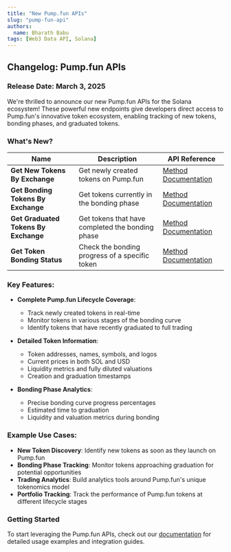 ```yaml
---
title: "New Pump.fun APIs"
slug: "pump-fun-api"
authors:
  name: Bharath Babu
tags: [Web3 Data API, Solana]
---
```


## Changelog: Pump.fun APIs

### Release Date: March 3, 2025

We're thrilled to announce our new Pump.fun APIs for the Solana ecosystem! These powerful new endpoints give developers direct access to Pump.fun's innovative token ecosystem, enabling tracking of new tokens, bonding phases, and graduated tokens.

### What's New?

| Name                                 | Description                                      | API Reference                                                                               |
| ------------------------------------ | ------------------------------------------------ | ------------------------------------------------------------------------------------------- |
| **Get New Tokens By Exchange**       | Get newly created tokens on Pump.fun             | [Method Documentation](/web3-data-api/solana/reference/get-new-tokens-by-exchange)          |
| **Get Bonding Tokens By Exchange**   | Get tokens currently in the bonding phase        | [Method Documentation](/web3-data-api/solana/reference/get-bonding-tokens-by-exchange)      |
| **Get Graduated Tokens By Exchange** | Get tokens that have completed the bonding phase | [Method Documentation](/web3-data-api/solana/reference/get-graduated-tokens-by-exchange)    |
| **Get Token Bonding Status**         | Check the bonding progress of a specific token   | [Method Documentation](/web3-data-api/solana/reference/get-bonding-status-by-token-address) |

### Key Features:

- **Complete Pump.fun Lifecycle Coverage**:

  - Track newly created tokens in real-time
  - Monitor tokens in various stages of the bonding curve
  - Identify tokens that have recently graduated to full trading

- **Detailed Token Information**:

  - Token addresses, names, symbols, and logos
  - Current prices in both SOL and USD
  - Liquidity metrics and fully diluted valuations
  - Creation and graduation timestamps

- **Bonding Phase Analytics**:
  - Precise bonding curve progress percentages
  - Estimated time to graduation
  - Liquidity and valuation metrics during bonding

### Example Use Cases:

- **New Token Discovery**: Identify new tokens as soon as they launch on Pump.fun
- **Bonding Phase Tracking**: Monitor tokens approaching graduation for potential opportunities
- **Trading Analytics**: Build analytics tools around Pump.fun's unique tokenomics model
- **Portfolio Tracking**: Track the performance of Pump.fun tokens at different lifecycle stages

### Getting Started

To start leveraging the Pump.fun APIs, check out our [documentation](/web3-data-api/solana/reference/get-new-tokens-by-exchange) for detailed usage examples and integration guides.

